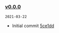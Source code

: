 ### [v0.0.0](https://github.com/xus-code/esbuild-register/compare/...v0.0.0)

`2021-03-22`

- Initial commit [5ce1dd](https://github.com/xus-code/esbuild-register/commit/5ce1dd136537813d9ab93d2416baec05d4ca1369)
